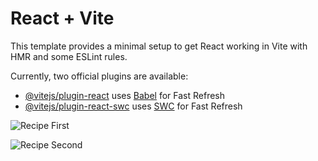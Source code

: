 # React + Vite

This template provides a minimal setup to get React working in Vite with HMR and some ESLint rules.

Currently, two official plugins are available:

- [@vitejs/plugin-react](https://github.com/vitejs/vite-plugin-react/blob/main/packages/plugin-react/README.md) uses [Babel](https://babeljs.io/) for Fast Refresh
- [@vitejs/plugin-react-swc](https://github.com/vitejs/vite-plugin-react-swc) uses [SWC](https://swc.rs/) for Fast Refresh

![Recipe First](https://github.com/user-attachments/assets/9681690d-0678-425b-8e02-361bd50790c5)

![Recipe Second](https://github.com/user-attachments/assets/84dd91da-0443-4e5e-93ed-d4ca77f41e99)
